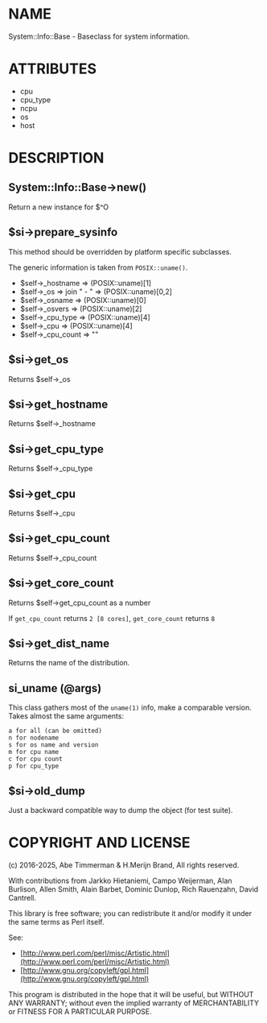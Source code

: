# NAME

System::Info::Base - Baseclass for system information.

# ATTRIBUTES

- cpu
- cpu\_type
- ncpu
- os
- host

# DESCRIPTION

## System::Info::Base->new()

Return a new instance for $^O

## $si->prepare\_sysinfo

This method should be overridden by platform specific subclasses.

The generic information is taken from `POSIX::uname()`.

- $self->\_hostname  => (POSIX::uname)\[1\]
- $self->\_os        => join " - " => (POSIX::uname)\[0,2\]
- $self->\_osname    => (POSIX::uname)\[0\]
- $self->\_osvers    => (POSIX::uname)\[2\]
- $self->\_cpu\_type  => (POSIX::uname)\[4\]
- $self->\_cpu       => (POSIX::uname)\[4\]
- $self->\_cpu\_count => ""

## $si->get\_os

Returns $self->\_os

## $si->get\_hostname

Returns $self->\_hostname

## $si->get\_cpu\_type

Returns $self->\_cpu\_type

## $si->get\_cpu

Returns $self->\_cpu

## $si->get\_cpu\_count

Returns $self->\_cpu\_count

## $si->get\_core\_count

Returns $self->get\_cpu\_count as a number

If `get_cpu_count` returns `2 [8 cores]`, `get_core_count` returns `8`

## $si->get\_dist\_name

Returns the name of the distribution.

## si\_uname (@args)

This class gathers most of the `uname(1)` info, make a comparable
version. Takes almost the same arguments:

    a for all (can be omitted)
    n for nodename
    s for os name and version
    m for cpu name
    c for cpu count
    p for cpu_type

## $si->old\_dump

Just a backward compatible way to dump the object (for test suite).

# COPYRIGHT AND LICENSE

(c) 2016-2025, Abe Timmerman & H.Merijn Brand, All rights reserved.

With contributions from Jarkko Hietaniemi, Campo Weijerman, Alan Burlison,
Allen Smith, Alain Barbet, Dominic Dunlop, Rich Rauenzahn, David Cantrell.

This library is free software; you can redistribute it and/or modify
it under the same terms as Perl itself.

See:

- [http://www.perl.com/perl/misc/Artistic.html](http://www.perl.com/perl/misc/Artistic.html)
- [http://www.gnu.org/copyleft/gpl.html](http://www.gnu.org/copyleft/gpl.html)

This program is distributed in the hope that it will be useful,
but WITHOUT ANY WARRANTY; without even the implied warranty of
MERCHANTABILITY or FITNESS FOR A PARTICULAR PURPOSE.
